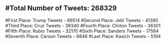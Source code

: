 #Total Number of Tweets: 268329 
---
#First Place: Trump Tweets - 89514
#Second Place: Jeb! Tweets - 41380
#Third Place: Cruz Tweets - 39340
#Fourth Place: Clinton Tweets - 36301
#Fifth Place: Rubio Tweets - 32170
#Sixth Place: Sanders Tweets - 17584
#Seventh Place: Carson Tweets - 6846
#Last Place: Kasich Tweets - 5194
